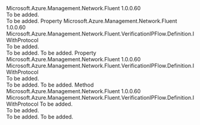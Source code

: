 <Type Name="IWithDirection" FullName="Microsoft.Azure.Management.Network.Fluent.VerificationIPFlow.Definition.IWithDirection">
  <TypeSignature Language="C#" Value="public interface IWithDirection" />
  <TypeSignature Language="ILAsm" Value=".class public interface auto ansi abstract IWithDirection" />
  <TypeSignature Language="DocId" Value="T:Microsoft.Azure.Management.Network.Fluent.VerificationIPFlow.Definition.IWithDirection" />
  <TypeSignature Language="VB.NET" Value="Public Interface IWithDirection" />
  <TypeSignature Language="F#" Value="type IWithDirection = interface" />
  <AssemblyInfo>
    <AssemblyName>Microsoft.Azure.Management.Network.Fluent</AssemblyName>
    <AssemblyVersion>1.0.0.60</AssemblyVersion>
  </AssemblyInfo>
  <Interfaces />
  <Docs>
    <summary>To be added.</summary>
    <remarks>To be added.</remarks>
  </Docs>
  <Members>
    <Member MemberName="Inbound">
      <MemberSignature Language="C#" Value="public Microsoft.Azure.Management.Network.Fluent.VerificationIPFlow.Definition.IWithProtocol Inbound { get; }" />
      <MemberSignature Language="ILAsm" Value=".property instance class Microsoft.Azure.Management.Network.Fluent.VerificationIPFlow.Definition.IWithProtocol Inbound" />
      <MemberSignature Language="DocId" Value="P:Microsoft.Azure.Management.Network.Fluent.VerificationIPFlow.Definition.IWithDirection.Inbound" />
      <MemberSignature Language="VB.NET" Value="Public ReadOnly Property Inbound As IWithProtocol" />
      <MemberSignature Language="F#" Value="member this.Inbound : Microsoft.Azure.Management.Network.Fluent.VerificationIPFlow.Definition.IWithProtocol" Usage="Microsoft.Azure.Management.Network.Fluent.VerificationIPFlow.Definition.IWithDirection.Inbound" />
      <MemberType>Property</MemberType>
      <AssemblyInfo>
        <AssemblyName>Microsoft.Azure.Management.Network.Fluent</AssemblyName>
        <AssemblyVersion>1.0.0.60</AssemblyVersion>
      </AssemblyInfo>
      <ReturnValue>
        <ReturnType>Microsoft.Azure.Management.Network.Fluent.VerificationIPFlow.Definition.IWithProtocol</ReturnType>
      </ReturnValue>
      <Docs>
        <summary>To be added.</summary>
        <value>To be added.</value>
        <remarks>To be added.</remarks>
      </Docs>
    </Member>
    <Member MemberName="Outbound">
      <MemberSignature Language="C#" Value="public Microsoft.Azure.Management.Network.Fluent.VerificationIPFlow.Definition.IWithProtocol Outbound { get; }" />
      <MemberSignature Language="ILAsm" Value=".property instance class Microsoft.Azure.Management.Network.Fluent.VerificationIPFlow.Definition.IWithProtocol Outbound" />
      <MemberSignature Language="DocId" Value="P:Microsoft.Azure.Management.Network.Fluent.VerificationIPFlow.Definition.IWithDirection.Outbound" />
      <MemberSignature Language="VB.NET" Value="Public ReadOnly Property Outbound As IWithProtocol" />
      <MemberSignature Language="F#" Value="member this.Outbound : Microsoft.Azure.Management.Network.Fluent.VerificationIPFlow.Definition.IWithProtocol" Usage="Microsoft.Azure.Management.Network.Fluent.VerificationIPFlow.Definition.IWithDirection.Outbound" />
      <MemberType>Property</MemberType>
      <AssemblyInfo>
        <AssemblyName>Microsoft.Azure.Management.Network.Fluent</AssemblyName>
        <AssemblyVersion>1.0.0.60</AssemblyVersion>
      </AssemblyInfo>
      <ReturnValue>
        <ReturnType>Microsoft.Azure.Management.Network.Fluent.VerificationIPFlow.Definition.IWithProtocol</ReturnType>
      </ReturnValue>
      <Docs>
        <summary>To be added.</summary>
        <value>To be added.</value>
        <remarks>To be added.</remarks>
      </Docs>
    </Member>
    <Member MemberName="WithDirection">
      <MemberSignature Language="C#" Value="public Microsoft.Azure.Management.Network.Fluent.VerificationIPFlow.Definition.IWithProtocol WithDirection (Microsoft.Azure.Management.Network.Fluent.Models.Direction direction);" />
      <MemberSignature Language="ILAsm" Value=".method public hidebysig newslot virtual instance class Microsoft.Azure.Management.Network.Fluent.VerificationIPFlow.Definition.IWithProtocol WithDirection(class Microsoft.Azure.Management.Network.Fluent.Models.Direction direction) cil managed" />
      <MemberSignature Language="DocId" Value="M:Microsoft.Azure.Management.Network.Fluent.VerificationIPFlow.Definition.IWithDirection.WithDirection(Microsoft.Azure.Management.Network.Fluent.Models.Direction)" />
      <MemberSignature Language="F#" Value="abstract member WithDirection : Microsoft.Azure.Management.Network.Fluent.Models.Direction -&gt; Microsoft.Azure.Management.Network.Fluent.VerificationIPFlow.Definition.IWithProtocol" Usage="iWithDirection.WithDirection direction" />
      <MemberType>Method</MemberType>
      <AssemblyInfo>
        <AssemblyName>Microsoft.Azure.Management.Network.Fluent</AssemblyName>
        <AssemblyVersion>1.0.0.60</AssemblyVersion>
      </AssemblyInfo>
      <ReturnValue>
        <ReturnType>Microsoft.Azure.Management.Network.Fluent.VerificationIPFlow.Definition.IWithProtocol</ReturnType>
      </ReturnValue>
      <Parameters>
        <Parameter Name="direction" Type="Microsoft.Azure.Management.Network.Fluent.Models.Direction" />
      </Parameters>
      <Docs>
        <param name="direction">To be added.</param>
        <summary>To be added.</summary>
        <returns>To be added.</returns>
        <remarks>To be added.</remarks>
      </Docs>
    </Member>
  </Members>
</Type>